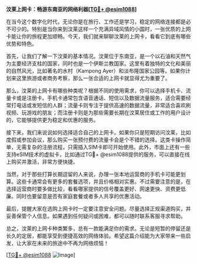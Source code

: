 **汶莱上网卡：畅游东南亚的网络利器[[TG💪+ @esim1088](https://t.me/s/esim1088)]**

在当今这个数字化时代，无论你是在旅行、工作还是学习，稳定的网络连接都是必不可少的。特别是当你来到汶莱这样一个充满异域风情的小国时，一张优质的上网卡能让你的旅程更加顺畅。今天，我们就来聊聊汶莱的上网卡，看看它到底有哪些优势和特色。

首先，让我们了解一下汶莱的基本情况。汶莱位于东南亚，是一个以石油和天然气为主要经济支柱的国家，同时也是一个伊斯兰教国家。这里有着独特的文化和美丽的自然风光，比如著名的水村（Kampong Ayer）和淡布隆国家公园等。如果你计划来这里旅游或者商务考察，那么一张合适的上网卡就显得尤为重要了。

那么，汶莱的上网卡有哪些种类呢？根据不同的使用需求，你可以选择手机卡、流量卡或是注册卡。手机卡通常包含语音通话、短信以及数据流量服务，适合需要经常打电话或发短信的人群；流量卡则专注于提供高速的数据流量，非常适合喜欢刷视频、玩游戏的朋友；而注册卡则是为那些需要长期在汶莱居住或工作的用户设计的，它能够提供更为稳定和优惠的服务。

接下来，我们来说说如何选择适合自己的上网卡。如果你只是短期访问汶莱，比如度假或参加会议，那么购买一张预付费的流量卡会是个不错的选择。这类卡操作简单，无需复杂的注册流程，只需插入SIM卡即可开始使用。此外，市面上还有一些支持eSIM技术的虚拟卡，比如通过TG💪+ @esim1088提供的服务，可以直接在线上购买并激活，非常方便快捷。

当然，对于那些打算长期逗留的人来说，办理一张本地运营商的手机卡可能更划算。这些卡通常会有更多的套餐选项，并且价格相对实惠。不过需要注意的是，在选择运营商时要多做比较，看看哪家提供的信号覆盖更好、网速更快、资费更低廉。同时也要留意是否有家庭套餐或者多人共享的优惠活动。

最后，提醒大家在选购上网卡时一定要注意安全问题。尽量选择正规渠道购买，并妥善保管个人信息。如果遇到任何疑问或困难，都可以随时联系客服寻求帮助。

总之，汶莱的上网卡种类繁多，总有一款能满足你的需求。无论是短暂的停留还是长久的定居，都能享受到便捷高效的网络体验。希望这篇介绍能为大家带来一些启发，让大家在未来的旅途中不再为网络烦恼！

[[TG💪+ @esim1088](https://t.me/s/esim1088) ![Image](https://i.postimg.cc/4NQfJmqS/Snipaste-2025-05-13-00-14-12.png)]